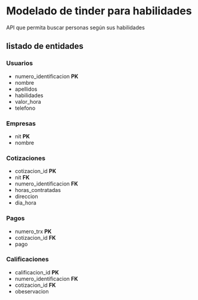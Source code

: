 # Modelado de tinder para habilidades
API que permita buscar personas según sus habilidades

## listado de entidades 

### Usuarios 

- numero_identificacion **PK**
- nombre
- apellidos
- habilidades
- valor_hora
- telefono

### Empresas

- nit **PK**
- nombre
  

### Cotizaciones

- cotizacion_id **PK**
- nit **FK**
- numero_identificacion **FK**
- horas_contratadas
- direccion
- dia_hora

### Pagos

- numero_trx **PK**
- cotizacion_id **FK**
- pago

### Calificaciones

- calificacion_id **PK**
- numero_identificacion **FK**
- cotizacion_id **FK**
- obeservacion
